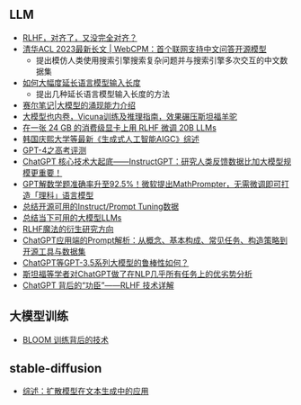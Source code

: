 
## LLM

- [RLHF，对齐了，又没完全对齐？](https://mp.weixin.qq.com/s/0Cy5o8WKyJuqWHv3gfKDNw)
- [清华ACL 2023最新长文 | WebCPM：首个联网支持中文问答开源模型](https://mp.weixin.qq.com/s/WSzJpQBxQQKdMRRrDObICQ)
  - 提出模仿人类使用搜索引擎搜索复杂问题并与搜索引擎多次交互的中文数据集
- [如何大幅度延长语言模型输入长度](https://mp.weixin.qq.com/s/Jymq2ho3VQx7-o6y-JHxeg)
  - 提出几种延长语言模型输入长度的方法
- [赛尔笔记|大模型的涌现能力介绍](https://mp.weixin.qq.com/s/Jymq2ho3VQx7-o6y-JHxeg)
- [大模型也内卷，Vicuna训练及推理指南，效果碾压斯坦福羊驼](https://zhuanlan.zhihu.com/p/624012908)
- [在一张 24 GB 的消费级显卡上用 RLHF 微调 20B LLMs](https://mp.weixin.qq.com/s/jWBB2BQWHUqJk0OMo3ApXQ)
- [韩国庆熙大学等最新《生成式人工智能AIGC》综述](https://mp.weixin.qq.com/s/w185vd78lIKgpbXzNXiLOg)
- [GPT-4之高考评测](https://mp.weixin.qq.com/s/3NE1DAcIK42rbMRtPUMo8A)
- [ChatGPT 核心技术大起底——InstructGPT：研究人类反馈数据比加大模型规模更重要！](https://mp.weixin.qq.com/s/zzicRhuAbZ8zCOw8ok_S9w)
- [GPT解数学题准确率升至92.5%！微软提出MathPrompter，无需微调即可打造「理科」语言模型](https://mp.weixin.qq.com/s/BR7XDIjb0s07w9OInHrJLg)
- [总结开源可用的Instruct/Prompt Tuning数据](https://zhuanlan.zhihu.com/p/615277009)
- [总结当下可用的大模型LLMs](https://zhuanlan.zhihu.com/p/611403556)
- [RLHF魔法的衍生研究方向](https://mp.weixin.qq.com/s/535LhCV9GJPJGS3Jb5zbew)
- [ChatGPT应用端的Prompt解析：从概念、基本构成、常见任务、构造策略到开源工具与数据集](https://mp.weixin.qq.com/s/QJhqN6tn1FffDKdzWHuCAw)
- [ChatGPT等GPT-3.5系列大模型的鲁棒性如何？](https://mp.weixin.qq.com/s/LGf3Y_k8IokG1rqiX_4YpQ)
- [斯坦福等学者对ChatGPT做了在NLP几乎所有任务上的优劣势分析](https://mp.weixin.qq.com/s/xH89ENEMW6fWRoApLvgRZg)
- [ChatGPT 背后的“功臣”——RLHF 技术详解](https://mp.weixin.qq.com/s/TLQ3TdrB5gLb697AFmjEYQ)


## 大模型训练

- [BLOOM 训练背后的技术](https://mp.weixin.qq.com/s/-q9opkoAomd9LZL9phm8bA)


## stable-diffusion

- [综述：扩散模型在文本生成中的应用](https://mp.weixin.qq.com/s/4oLlpHanhZ07RmStTlwzXg)